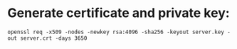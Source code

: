 # Generate certificate and private key:

````
openssl req -x509 -nodes -newkey rsa:4096 -sha256 -keyout server.key -out server.crt -days 3650
````
